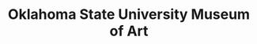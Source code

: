 ---
layout: repo
title: "Oklahoma State University Museum of Art"
id: 25136
permalink: repos/25136/
---